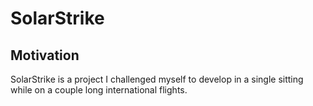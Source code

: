 # SolarStrike

## Motivation
SolarStrike is a project I challenged myself to develop in a single sitting while on a couple long international flights. 

